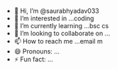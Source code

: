 - 👋 Hi, I’m @saurabhyadav033
- 👀 I’m interested in  ...coding
- 🌱 I’m currently learning ...bsc cs
- 💞️ I’m looking to collaborate on ...
- 📫 How to reach me ...email m
- 😄 Pronouns: ...
- ⚡ Fun fact: ...

<!---
saurabhyadav033/saurabhyadav033 is a ✨ special ✨ repository because its `README.md` (this file) appears on your GitHub profile.
You can click the Preview link to take a look at your changes.
--->
